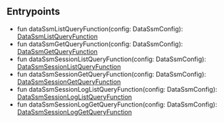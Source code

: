 

## Entrypoints  
 - fun dataSsmListQueryFunction(config: DataSsmConfig): [DataSsmListQueryFunction](/docs/ssm-tx-ssm--page#list-ssms)
 - fun dataSsmGetQueryFunction(config: DataSsmConfig): [DataSsmGetQueryFunction](/docs/ssm-tx-ssm--page#get-ssm)
 - fun dataSsmSessionListQueryFunction(config: DataSsmConfig): [DataSsmSessionListQueryFunction](/docs/ssm-tx-session--page#list-sessions)
 - fun dataSsmSessionGetQueryFunction(config: DataSsmConfig): [DataSsmSessionGetQueryFunction](/docs/ssm-tx-session--page#get-session)
 - fun dataSsmSessionLogListQueryFunction(config: DataSsmConfig): [DataSsmSessionLogListQueryFunction](/docs/ssm-tx-session--page#list-session-logs)
 - fun dataSsmSessionLogGetQueryFunction(config: DataSsmConfig): [DataSsmSessionLogGetQueryFunction](/docs/ssm-tx-session--page#get-session-log)

